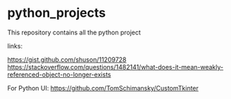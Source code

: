 # python_projects
This repository contains all the python project 

links:

https://gist.github.com/shuson/11209728
https://stackoverflow.com/questions/1482141/what-does-it-mean-weakly-referenced-object-no-longer-exists

For Python UI:
https://github.com/TomSchimansky/CustomTkinter

